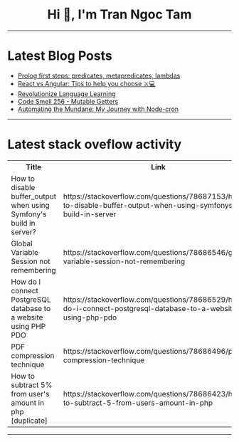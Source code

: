 <h1 align="center">Hi 👋, I'm Tran Ngoc Tam</h1>

---

# Latest Blog Posts 
<!-- BLOG-POST-LIST:START -->
- [Prolog first steps: predicates, metapredicates, lambdas](https://dev.to/escribapetrus/prolog-first-steps-predicates-metapredicates-lambdas-47md)
- [React vs Angular: Tips to help you choose ⚔️💻](https://dev.to/joebim/react-vs-angular-tips-to-help-you-choose-49ca)
- [Revolutionize Language Learning](https://dev.to/huseyn0w/revolutionize-language-learning-24n5)
- [Code Smell 256 - Mutable Getters](https://dev.to/mcsee/code-smell-256-mutable-getters-1e4e)
- [Automating the Mundane: My Journey with Node-cron](https://dev.to/aminah_rashid_049c0e6deff/automating-the-mundane-my-journey-with-node-cron-2gi7)
<!-- BLOG-POST-LIST:END -->

---

# Latest stack oveflow activity
<table>
  <tr><th>Title</th><th>Link</th></tr>
  <!-- STACKOVERFLOW:START --><tr><td>How to disable buffer_output when using Symfony&#39;s build in server?</td><td>https://stackoverflow.com/questions/78687153/how-to-disable-buffer-output-when-using-symfonys-build-in-server</td></tr><tr><td>Global Variable Session not remembering</td><td>https://stackoverflow.com/questions/78686546/global-variable-session-not-remembering</td></tr><tr><td>How do I connect PostgreSQL database to a website using PHP PDO</td><td>https://stackoverflow.com/questions/78686529/how-do-i-connect-postgresql-database-to-a-website-using-php-pdo</td></tr><tr><td>PDF compression technique</td><td>https://stackoverflow.com/questions/78686496/pdf-compression-technique</td></tr><tr><td>How to subtract 5% from user&#39;s amount in php [duplicate]</td><td>https://stackoverflow.com/questions/78686423/how-to-subtract-5-from-users-amount-in-php</td></tr><!-- STACKOVERFLOW:END -->
</table>

---


